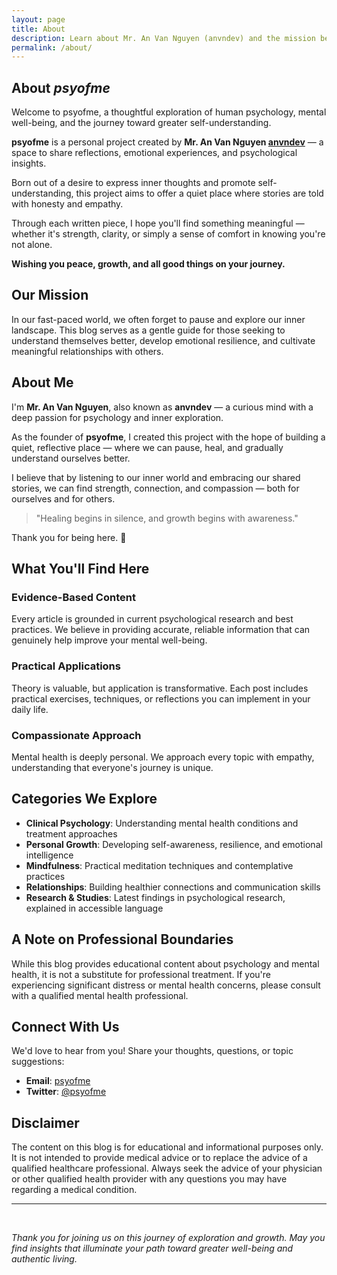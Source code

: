 ```yaml
---
layout: page
title: About
description: Learn about Mr. An Van Nguyen (anvndev) and the mission behind psyofme psychology blog.
permalink: /about/
---
```


## About *psyofme*

Welcome to psyofme, a thoughtful exploration of human psychology, mental well-being, and the journey toward greater self-understanding.

**psyofme** is a personal project created by **Mr. An Van Nguyen [anvndev](https://anvndev.github.io/)** — a space to share reflections, emotional experiences, and psychological insights.

Born out of a desire to express inner thoughts and promote self-understanding, this project aims to offer a quiet place where stories are told with honesty and empathy.

Through each written piece, I hope you'll find something meaningful — whether it's strength, clarity, or simply a sense of comfort in knowing you're not alone.

**Wishing you peace, growth, and all good things on your journey.**

## Our Mission

In our fast-paced world, we often forget to pause and explore our inner landscape. This blog serves as a gentle guide for those seeking to understand themselves better, develop emotional resilience, and cultivate meaningful relationships with others.


## About Me

I'm **Mr. An Van Nguyen**, also known as **anvndev** — a curious mind with a deep passion for psychology and inner exploration.

As the founder of **psyofme**, I created this project with the hope of building a quiet, reflective place — where we can pause, heal, and gradually understand ourselves better.

I believe that by listening to our inner world and embracing our shared stories, we can find strength, connection, and compassion — both for ourselves and for others.

> "Healing begins in silence, and growth begins with awareness."

Thank you for being here. 🌿


## What You'll Find Here

### Evidence-Based Content
Every article is grounded in current psychological research and best practices. We believe in providing accurate, reliable information that can genuinely help improve your mental well-being.

### Practical Applications
Theory is valuable, but application is transformative. Each post includes practical exercises, techniques, or reflections you can implement in your daily life.

### Compassionate Approach
Mental health is deeply personal. We approach every topic with empathy, understanding that everyone's journey is unique.

## Categories We Explore

- **Clinical Psychology**: Understanding mental health conditions and treatment approaches
- **Personal Growth**: Developing self-awareness, resilience, and emotional intelligence
- **Mindfulness**: Practical meditation techniques and contemplative practices
- **Relationships**: Building healthier connections and communication skills
- **Research & Studies**: Latest findings in psychological research, explained in accessible language

## A Note on Professional Boundaries

While this blog provides educational content about psychology and mental health, it is not a substitute for professional treatment. If you're experiencing significant distress or mental health concerns, please consult with a qualified mental health professional.

## Connect With Us

We'd love to hear from you! Share your thoughts, questions, or topic suggestions:

- **Email**: [psyofme](mailto:psyofme@gmail.com)
- **Twitter**: [@psyofme](https://x.com/psyofme)

## Disclaimer

The content on this blog is for educational and informational purposes only. It is not intended to provide medical advice or to replace the advice of a qualified healthcare professional. Always seek the advice of your physician or other qualified health provider with any questions you may have regarding a medical condition.

---
<br>

*Thank you for joining us on this journey of exploration and growth. May you find insights that illuminate your path toward greater well-being and authentic living.*